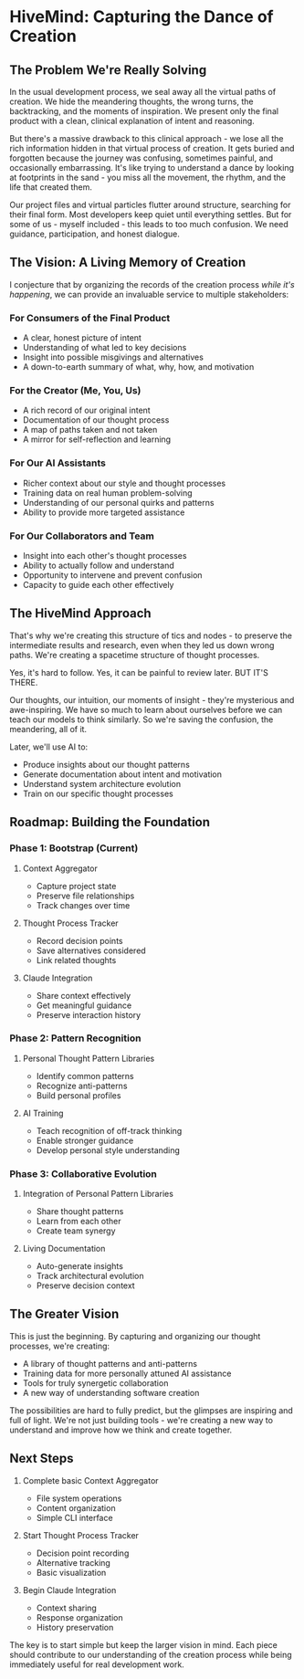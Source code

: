 # HiveMind: Capturing the Dance of Creation

## The Problem We're Really Solving

In the usual development process, we seal away all the virtual paths of creation. We hide the meandering thoughts, the
wrong turns, the backtracking, and the moments of inspiration. We present only the final product with a clean, clinical
explanation of intent and reasoning.

But there's a massive drawback to this clinical approach - we lose all the rich information hidden in that virtual
process of creation. It gets buried and forgotten because the journey was confusing, sometimes painful, and occasionally
embarrassing. It's like trying to understand a dance by looking at footprints in the sand - you miss all the movement,
the rhythm, and the life that created them.

Our project files and virtual particles flutter around structure, searching for their final form. Most developers keep
quiet until everything settles. But for some of us - myself included - this leads to too much confusion. We need
guidance, participation, and honest dialogue.

## The Vision: A Living Memory of Creation

I conjecture that by organizing the records of the creation process *while it's happening*, we can provide an invaluable
service to multiple stakeholders:

### For Consumers of the Final Product

- A clear, honest picture of intent
- Understanding of what led to key decisions
- Insight into possible misgivings and alternatives
- A down-to-earth summary of what, why, how, and motivation

### For the Creator (Me, You, Us)

- A rich record of our original intent
- Documentation of our thought process
- A map of paths taken and not taken
- A mirror for self-reflection and learning

### For Our AI Assistants

- Richer context about our style and thought processes
- Training data on real human problem-solving
- Understanding of our personal quirks and patterns
- Ability to provide more targeted assistance

### For Our Collaborators and Team

- Insight into each other's thought processes
- Ability to actually follow and understand
- Opportunity to intervene and prevent confusion
- Capacity to guide each other effectively

## The HiveMind Approach

That's why we're creating this structure of tics and nodes - to preserve the intermediate results and research, even
when they led us down wrong paths. We're creating a spacetime structure of thought processes.

Yes, it's hard to follow. Yes, it can be painful to review later. BUT IT'S THERE.

Our thoughts, our intuition, our moments of insight - they're mysterious and awe-inspiring. We have so much to learn
about ourselves before we can teach our models to think similarly. So we're saving the confusion, the meandering, all of
it.

Later, we'll use AI to:

- Produce insights about our thought patterns
- Generate documentation about intent and motivation
- Understand system architecture evolution
- Train on our specific thought processes

## Roadmap: Building the Foundation

### Phase 1: Bootstrap (Current)

1. Context Aggregator
    - Capture project state
    - Preserve file relationships
    - Track changes over time

2. Thought Process Tracker
    - Record decision points
    - Save alternatives considered
    - Link related thoughts

3. Claude Integration
    - Share context effectively
    - Get meaningful guidance
    - Preserve interaction history

### Phase 2: Pattern Recognition

1. Personal Thought Pattern Libraries
    - Identify common patterns
    - Recognize anti-patterns
    - Build personal profiles

2. AI Training
    - Teach recognition of off-track thinking
    - Enable stronger guidance
    - Develop personal style understanding

### Phase 3: Collaborative Evolution

1. Integration of Personal Pattern Libraries
    - Share thought patterns
    - Learn from each other
    - Create team synergy

2. Living Documentation
    - Auto-generate insights
    - Track architectural evolution
    - Preserve decision context

## The Greater Vision

This is just the beginning. By capturing and organizing our thought processes, we're creating:

- A library of thought patterns and anti-patterns
- Training data for more personally attuned AI assistance
- Tools for truly synergetic collaboration
- A new way of understanding software creation

The possibilities are hard to fully predict, but the glimpses are inspiring and full of light. We're not just building
tools - we're creating a new way to understand and improve how we think and create together.

## Next Steps

1. Complete basic Context Aggregator
    - File system operations
    - Content organization
    - Simple CLI interface

2. Start Thought Process Tracker
    - Decision point recording
    - Alternative tracking
    - Basic visualization

3. Begin Claude Integration
    - Context sharing
    - Response organization
    - History preservation

The key is to start simple but keep the larger vision in mind. Each piece should contribute to our understanding of the
creation process while being immediately useful for real development work.